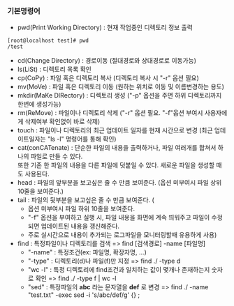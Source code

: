 ### 기본명령어
* pwd(Print Working Directory) : 현재 작업중인 디렉토리 정보 출력
``` pwd
[root@localhost test]# pwd
/test
```

* cd(Change Directory) : 경로이동 (절대경로와 상대경로로 이동가능)
* ls(LiSt) : 디렉토리 목록 확인
* cp(CoPy) : 파일 혹은 디렉토리 복사 (디렉토리 복사 시 "-r" 옵션 필요)
* mv(MoVe) : 파일 혹은 디렉토리 이동 (원하는 위치로 이동 및 이름변경하는 용도)
* mkdir(MaKe DIRectory) : 디렉토리 생성 ("-p" 옵션을 주면 하위 디렉토리까지 한번에 생성가능)
* rm(ReMove) : 파일이나 디렉토리 삭제 ("-r" 옵션 필요. "-f"옵션 부여시 사용자에게 삭제여부 확인없이 바로 삭제)
* touch : 파일이나 디렉토리의 최근 업데이트 일자를 현재 시간으로 변경 (최근 업데이트일자는 "ls -l" 명령어를 통해 확인)
* cat(conCATenate) : 단순한 파일의 내용을 출력하거나, 파일 여러개를 합쳐서 하나의 파일로 만들 수 있다. <br/> 
  또한 기존 한 파일의 내용을 다른 파일에 덧붙일 수 있다. 새로운 파일을 생성할 때도 사용된다.
* head : 파일의 앞부분을 보고싶은 줄 수 만큼 보여준다. (옵션 미부여시 파일 상위 10줄을 보여준다.)
* tail : 파일의 뒷부분을 보고싶은 줄 수 만큼 보여준다. ( <br/>
   - 옵션 미부여시 파일 하위 10줄을 보여준다. <br/>
   - "-f" 옵션을 부여하고 실행 시, 파일 내용을 화면에 계속 띄워주고 파일이 수정되면 업데이트된 내용을 갱신해준다. <br/>
   - 주로 실시간으로 내용이 추가되는 로그파일을 모니터링할때 유용하게 사용)
* find : 특정파일이나 디렉토리를 검색 => find [검색경로] -name [파일명]
  - "-name" : 특정조건(ex: 파일명, 확장자명, ...)
  - "-type" : 디렉토리(d)나 파일(f)만 지정 => find ./ -type d
  - "wc -l" : 특정 디렉토리에 find조건과 일치하는 값이 몇개나 존재하는지 숫자로 확인 => find ./ -type f | wc -l
  - "sed" : 특정파일의 **abc** 라는 문자열을 **def** 로 변경 => find ./ -name "test.txt" -exec sed -i 's/abc/def/g' {} \;
